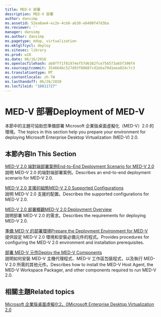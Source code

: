 ```yaml
---
title: MED-V 部署
description: MED-V 部署
author: dansimp
ms.assetid: 52ea8ae4-ec2e-4cb8-ab38-e6400f47d3ba
ms.reviewer: ''
manager: dansimp
ms.author: dansimp
ms.pagetype: mdop, virtualization
ms.mktglfcycl: deploy
ms.sitesec: library
ms.prod: w10
ms.date: 06/16/2016
ms.openlocfilehash: ab0fff1f81974ef57d6382fce756573a65f390f4
ms.sourcegitcommit: 354664bc527d93f80687cd2eba70d1eea024c7c3
ms.translationtype: MT
ms.contentlocale: zh-TW
ms.lasthandoff: 06/26/2020
ms.locfileid: "10811727"
---
```

# <span data-ttu-id="970eb-103">MED-V 部署</span><span class="sxs-lookup"><span data-stu-id="970eb-103">Deployment of MED-V</span></span>


<span data-ttu-id="970eb-104">本節中的主題可協助您準備部署 Microsoft 企業版桌面虛擬化（MED-V）2.0 的環境。</span><span class="sxs-lookup"><span data-stu-id="970eb-104">The topics in this section help you prepare your environment for deploying Microsoft Enterprise Desktop Virtualization (MED-V) 2.0.</span></span>

## <span data-ttu-id="970eb-105">本節內容</span><span class="sxs-lookup"><span data-stu-id="970eb-105">In This Section</span></span>


<a href="" id="end-to-end-deployment-scenario-for-med-v-2-0"></a>[<span data-ttu-id="970eb-106">MED-V 2.0 端對端部署案例</span><span class="sxs-lookup"><span data-stu-id="970eb-106">End-to-End Deployment Scenario for MED-V 2.0</span></span>](end-to-end-deployment-scenario-for-med-v-20.md)  
<span data-ttu-id="970eb-107">說明 MED-V 2.0 的端對端部署案例。</span><span class="sxs-lookup"><span data-stu-id="970eb-107">Describes an end-to-end deployment scenario for MED-V 2.0.</span></span>

<a href="" id="med-v-2-0-supported-configurations"></a>[<span data-ttu-id="970eb-108">MED-V 2.0 支援的組態</span><span class="sxs-lookup"><span data-stu-id="970eb-108">MED-V 2.0 Supported Configurations</span></span>](med-v-20-supported-configurations.md)  
<span data-ttu-id="970eb-109">說明 MED-V 2.0 支援的配置。</span><span class="sxs-lookup"><span data-stu-id="970eb-109">Describes the supported configurations for MED-V 2.0.</span></span>

<a href="" id="med-v-2-0-deployment-overview"></a>[<span data-ttu-id="970eb-110">MED-V 2.0 部署概觀</span><span class="sxs-lookup"><span data-stu-id="970eb-110">MED-V 2.0 Deployment Overview</span></span>](med-v-20-deployment-overview.md)  
<span data-ttu-id="970eb-111">說明部署 MED-V 2.0 的需求。</span><span class="sxs-lookup"><span data-stu-id="970eb-111">Describes the requirements for deploying MED-V 2.0.</span></span>

<a href="" id="prepare-the-deployment-environment-for-med-v"></a>[<span data-ttu-id="970eb-112">準備 MED-V 的部署環境</span><span class="sxs-lookup"><span data-stu-id="970eb-112">Prepare the Deployment Environment for MED-V</span></span>](prepare-the-deployment-environment-for-med-v.md)  
<span data-ttu-id="970eb-113">提供設定 MED-V 2.0 環境和安裝必備元件的程式。</span><span class="sxs-lookup"><span data-stu-id="970eb-113">Provides procedures for configuring the MED-V 2.0 environment and installation prerequisites.</span></span>

<a href="" id="deploy-the-med-v-components"></a>[<span data-ttu-id="970eb-114">部署 MED-V 元件</span><span class="sxs-lookup"><span data-stu-id="970eb-114">Deploy the MED-V Components</span></span>](deploy-the-med-v-components.md)  
<span data-ttu-id="970eb-115">說明如何安裝 MED-V 主機代理程式、MED-V 工作區包裝程式，以及執行 MED-V 2.0 所需的其他元件。</span><span class="sxs-lookup"><span data-stu-id="970eb-115">Describes how to install the MED-V Host Agent, the MED-V Workspace Packager, and other components required to run MED-V 2.0.</span></span>

## <span data-ttu-id="970eb-116">相關主題</span><span class="sxs-lookup"><span data-stu-id="970eb-116">Related topics</span></span>


[<span data-ttu-id="970eb-117">Microsoft 企業版桌面虛擬化2。0</span><span class="sxs-lookup"><span data-stu-id="970eb-117">Microsoft Enterprise Desktop Virtualization 2.0</span></span>](index.md)

 

 






